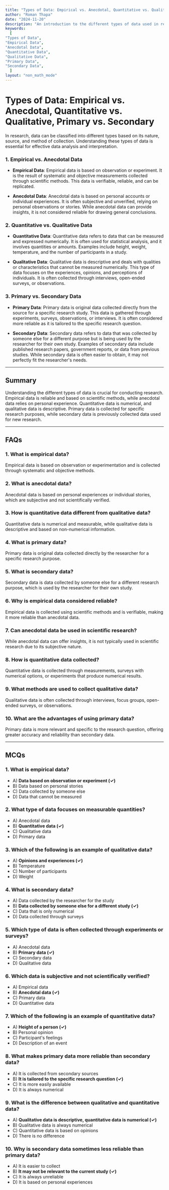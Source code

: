 ```yaml
---
title: "Types of Data: Empirical vs. Anecdotal, Quantitative vs. Qualitative, Primary vs. Secondary"
author: "Roman Thapa"
date: "2024-11-20"
description: "An introduction to the different types of data used in research, including empirical vs. anecdotal, quantitative vs. qualitative, and primary vs. secondary data."
keywords:
  [
"Types of Data",
"Empirical Data",
"Anecdotal Data",
"Quantitative Data",
"Qualitative Data",
"Primary Data",
"Secondary Data",
  ]
layout: "non_math_mode"
---
```


# Types of Data: Empirical vs. Anecdotal, Quantitative vs. Qualitative, Primary vs. Secondary

In research, data can be classified into different types based on its nature, source, and method of collection. Understanding these types of data is essential for effective data analysis and interpretation.

### 1. **Empirical vs. Anecdotal Data**

- **Empirical Data**: Empirical data is based on observation or experiment. It is the result of systematic and objective measurements collected through scientific methods. This data is verifiable, reliable, and can be replicated.
  
- **Anecdotal Data**: Anecdotal data is based on personal accounts or individual experiences. It is often subjective and unverified, relying on personal observations or stories. While anecdotal data can provide insights, it is not considered reliable for drawing general conclusions.

### 2. **Quantitative vs. Qualitative Data**

- **Quantitative Data**: Quantitative data refers to data that can be measured and expressed numerically. It is often used for statistical analysis, and it involves quantities or amounts. Examples include height, weight, temperature, and the number of participants in a study.

- **Qualitative Data**: Qualitative data is descriptive and deals with qualities or characteristics that cannot be measured numerically. This type of data focuses on the experiences, opinions, and perceptions of individuals. It is often collected through interviews, open-ended surveys, or observations.

### 3. **Primary vs. Secondary Data**

- **Primary Data**: Primary data is original data collected directly from the source for a specific research study. This data is gathered through experiments, surveys, observations, or interviews. It is often considered more reliable as it is tailored to the specific research question.

- **Secondary Data**: Secondary data refers to data that was collected by someone else for a different purpose but is being used by the researcher for their own study. Examples of secondary data include published research papers, government reports, or data from previous studies. While secondary data is often easier to obtain, it may not perfectly fit the researcher's needs.

---

## Summary

Understanding the different types of data is crucial for conducting research. Empirical data is reliable and based on scientific methods, while anecdotal data relies on personal experience. Quantitative data is numerical, and qualitative data is descriptive. Primary data is collected for specific research purposes, while secondary data is previously collected data used for new research.

---

## FAQs

### 1. What is empirical data?  
Empirical data is based on observation or experimentation and is collected through systematic and objective methods.

### 2. What is anecdotal data?  
Anecdotal data is based on personal experiences or individual stories, which are subjective and not scientifically verified.

### 3. How is quantitative data different from qualitative data?  
Quantitative data is numerical and measurable, while qualitative data is descriptive and based on non-numerical information.

### 4. What is primary data?  
Primary data is original data collected directly by the researcher for a specific research purpose.

### 5. What is secondary data?  
Secondary data is data collected by someone else for a different research purpose, which is used by the researcher for their own study.

### 6. Why is empirical data considered reliable?  
Empirical data is collected using scientific methods and is verifiable, making it more reliable than anecdotal data.

### 7. Can anecdotal data be used in scientific research?  
While anecdotal data can offer insights, it is not typically used in scientific research due to its subjective nature.

### 8. How is quantitative data collected?  
Quantitative data is collected through measurements, surveys with numerical options, or experiments that produce numerical results.

### 9. What methods are used to collect qualitative data?  
Qualitative data is often collected through interviews, focus groups, open-ended surveys, or observations.

### 10. What are the advantages of using primary data?  
Primary data is more relevant and specific to the research question, offering greater accuracy and reliability than secondary data.

---

## MCQs

### 1. What is empirical data?  
- A) **Data based on observation or experiment (✓)**  
- B) Data based on personal stories  
- C) Data collected by someone else  
- D) Data that cannot be measured  

### 2. What type of data focuses on measurable quantities?  
- A) Anecdotal data  
- B) **Quantitative data (✓)**  
- C) Qualitative data  
- D) Primary data  

### 3. Which of the following is an example of qualitative data?  
- A) **Opinions and experiences (✓)**  
- B) Temperature  
- C) Number of participants  
- D) Weight  

### 4. What is secondary data?  
- A) Data collected by the researcher for the study  
- B) **Data collected by someone else for a different study (✓)**  
- C) Data that is only numerical  
- D) Data collected through surveys  

### 5. Which type of data is often collected through experiments or surveys?  
- A) Anecdotal data  
- B) **Primary data (✓)**  
- C) Secondary data  
- D) Qualitative data  

### 6. Which data is subjective and not scientifically verified?  
- A) Empirical data  
- B) **Anecdotal data (✓)**  
- C) Primary data  
- D) Quantitative data  

### 7. Which of the following is an example of quantitative data?  
- A) **Height of a person (✓)**  
- B) Personal opinion  
- C) Participant's feelings  
- D) Description of an event  

### 8. What makes primary data more reliable than secondary data?  
- A) It is collected from secondary sources  
- B) **It is tailored to the specific research question (✓)**  
- C) It is more easily available  
- D) It is always numerical  

### 9. What is the difference between qualitative and quantitative data?  
- A) **Qualitative data is descriptive, quantitative data is numerical (✓)**  
- B) Qualitative data is always numerical  
- C) Quantitative data is based on opinions  
- D) There is no difference  

### 10. Why is secondary data sometimes less reliable than primary data?  
- A) It is easier to collect  
- B) **It may not be relevant to the current study (✓)**  
- C) It is always unreliable  
- D) It is based on personal experiences  

